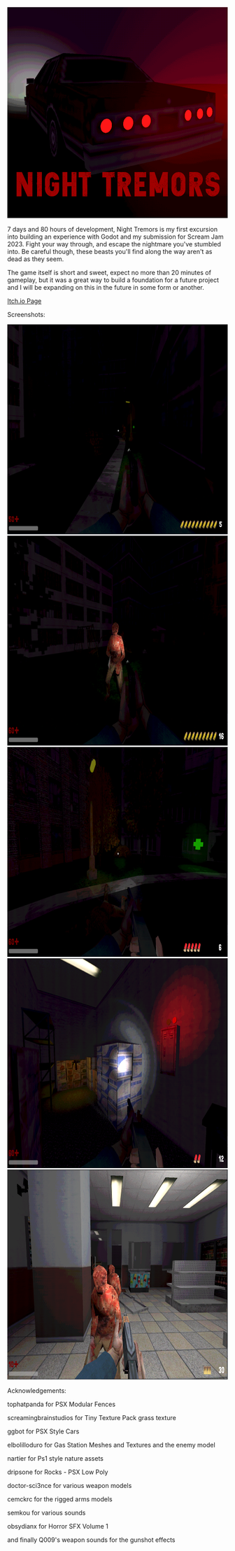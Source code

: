 <img src="https://raw.githubusercontent.com/sollambert/night-tremors/main/Media/thumbnail.png" alt="Thumbnail for Night Tremors" width=545 height=482/>

7 days and 80 hours of development, Night Tremors is my first excursion into building an experience with Godot and my submission for Scream Jam 2023. Fight your way through, and escape the nightmare you've stumbled into. Be careful though, these beasts you'll find along the way aren't as dead as they seem.


The game itself is short and sweet, expect no more than 20 minutes of gameplay, but it was a great way to build a foundation for a future project and I will be expanding on this in the future in some form or another.

<a href="https://sollambert.itch.io/night-tremors">Itch.io Page</a>

Screenshots:

<img src="https://raw.githubusercontent.com/sollambert/night-tremors/main/Media/screenshot_1.png" alt="Screenshot for Night Tremors" width=640 height=480/>
<img src="https://raw.githubusercontent.com/sollambert/night-tremors/main/Media/screenshot_2.png" alt="Screenshot for Night Tremors" width=640 height=480/>
<img src="https://raw.githubusercontent.com/sollambert/night-tremors/main/Media/screenshot_3.png" alt="Screenshot for Night Tremors" width=640 height=480/>
<img src="https://raw.githubusercontent.com/sollambert/night-tremors/main/Media/screenshot_4.png" alt="Screenshot for Night Tremors" width=640 height=480/>
<img src="https://raw.githubusercontent.com/sollambert/night-tremors/main/Media/screenshot_5.png" alt="Screenshot for Night Tremors" width=640 height=480/>


Acknowledgements:

tophatpanda for PSX Modular Fences

screamingbrainstudios for Tiny Texture Pack grass texture

ggbot for PSX Style Cars

elbolilloduro for Gas Station Meshes and Textures and the enemy model

nartier for Ps1 style nature assets

dripsone for Rocks - PSX Low Poly

doctor-sci3nce for various weapon models

cemckrc for the rigged arms models

semkou for various sounds

obsydianx for Horror SFX Volume 1

and finally Q009's weapon sounds for the gunshot effects
